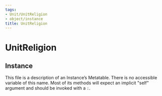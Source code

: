 ```yaml
---
tags:
- Unit/UnitReligion
- object/instance
title: UnitReligion
---
```

# UnitReligion
## Instance
This file is a description of an Instance’s Metatable. There is no accessible variable of this name. Most of its methods will expect an implicit "self" argument and should be invoked with a `:`.
